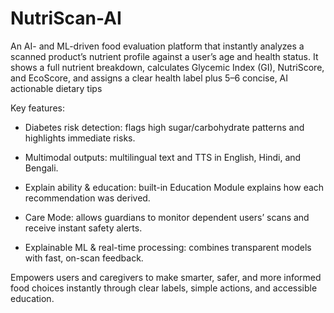 # NutriScan-AI
An AI- and ML-driven food evaluation platform that instantly analyzes a scanned product’s nutrient profile against a user’s age and health status. It shows a full nutrient breakdown, calculates Glycemic Index (GI), NutriScore, and EcoScore, and assigns a clear health label plus 5–6 concise, AI actionable dietary tips

Key features:

- Diabetes risk detection: flags high sugar/carbohydrate patterns and highlights immediate risks.

- Multimodal outputs: multilingual text and TTS in English, Hindi, and Bengali.

- Explain ability & education: built-in Education Module explains how each recommendation was derived.

- Care Mode: allows guardians to monitor dependent users’ scans and receive instant safety alerts.

- Explainable ML & real-time processing: combines transparent models with fast, on-scan feedback.


Empowers users and caregivers to make smarter, safer, and more informed food choices instantly through clear labels, simple actions, and accessible education.
